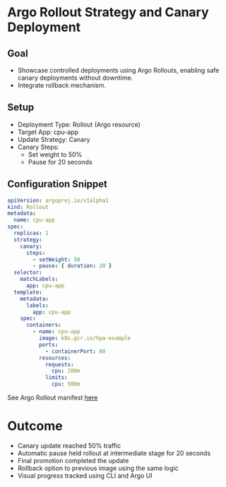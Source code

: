 # Argo Rollout Strategy and Canary Deployment

## Goal

- Showcase controlled deployments using Argo Rollouts, enabling safe canary deployments without downtime.
- Integrate rollback mechanism.

## Setup

- Deployment Type: Rollout (Argo resource)
- Target App: cpu-app
- Update Strategy: Canary
- Canary Steps:
  - Set weight to 50%
  - Pause for 20 seconds

## Configuration Snippet

```yaml
apiVersion: argoproj.io/v1alpha1
kind: Rollout
metadata:
  name: cpu-app
spec:
  replicas: 1
  strategy:
    canary:
      steps:
        - setWeight: 50
        - pause: { duration: 20 }
  selector:
    matchLabels:
      app: cpu-app
  template:
    metadata:
      labels:
        app: cpu-app
    spec:
      containers:
        - name: cpu-app
          image: k8s.gcr.io/hpa-example
          ports:
            - containerPort: 80
          resources:
            requests:
              cpu: 100m
            limits:
              cpu: 500m
```

See Argo Rollout manifest [here](../kubernetes/rollout.yaml)

# Outcome

- Canary update reached 50% traffic
- Automatic pause held rollout at intermediate stage for 20 seconds
- Final promotion completed the update
- Rollback option to previous image using the same logic
- Visual progress tracked using CLI and Argo UI
